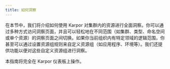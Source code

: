 ```yaml
---
title: 如何洞察
---
```


在本节中，我们将介绍如何使用 Karpor 对集群内的资源进行全面洞察。你可以通过多种方式访问洞察页面，并且可以轻松地在不同范围（如集群、类型、命名空间或单个资源）的洞察页面之间切换。如果你当前组织内有特定领域的逻辑范围，你甚至可以通过设置资源组规则来自定义资源组（如应用程序、环境等）。我们还提供功能以便对这些自定义资源组进行洞察。

本指南将完全在 Karpor 仪表板上操作。